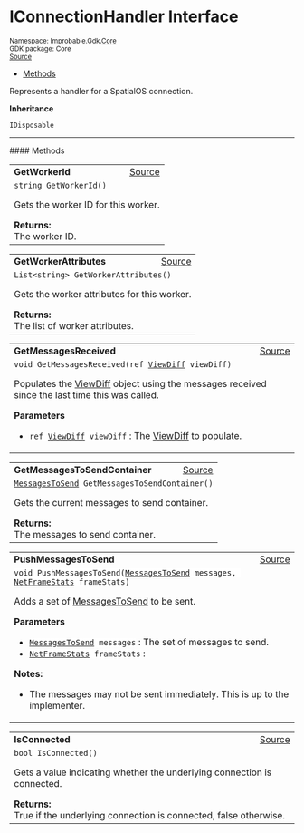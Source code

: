 
# IConnectionHandler Interface
<sup>
Namespace: Improbable.Gdk.<a href="{{.Site.BaseURL}}/api/core-index">Core</a><br/>
GDK package: Core<br/>
<a href="https://www.github.com/spatialos/gdk-for-unity/blob/88a422dc255ef1d47ee9385f226ca439f31c000b/workers/unity/Packages/io.improbable.gdk.core/Worker/ConnectionHandlers/IConnectionHandler.cs/#L11">Source</a>
<style>
a code {
                    padding: 0em 0.25em!important;
}
code {
                    background-color: #ffffff!important;
}
</style>
</sup>
<nav id="pageToc" class="page-toc"><ul><li><a href="#methods">Methods</a>
</ul></nav>

</p>



<p>Represents a handler for a SpatialOS connection. </p>



</p>

<b>Inheritance</b>

<code>IDisposable</code>











</p>
<hr style="width:100%; border-top-color:#d8d8d8" />
#### Methods


</p>




<table width="100%">
    <tr>
        <td style="border-right:none"><a id="getworkerid"></a><b>GetWorkerId</b></td>
        <td style="border-left:none; text-align:right"><a href="https://www.github.com/spatialos/gdk-for-unity/blob/88a422dc255ef1d47ee9385f226ca439f31c000b/workers/unity/Packages/io.improbable.gdk.core/Worker/ConnectionHandlers/IConnectionHandler.cs/#L17">Source</a></td>
    </tr>
    <tr>
        <td colspan="2">
<code>string GetWorkerId()</code></p>
Gets the worker ID for this worker.
</p><b>Returns:</b></br>The worker ID.




</td>
    </tr>
</table>


<table width="100%">
    <tr>
        <td style="border-right:none"><a id="getworkerattributes"></a><b>GetWorkerAttributes</b></td>
        <td style="border-left:none; text-align:right"><a href="https://www.github.com/spatialos/gdk-for-unity/blob/88a422dc255ef1d47ee9385f226ca439f31c000b/workers/unity/Packages/io.improbable.gdk.core/Worker/ConnectionHandlers/IConnectionHandler.cs/#L23">Source</a></td>
    </tr>
    <tr>
        <td colspan="2">
<code>List&lt;string&gt; GetWorkerAttributes()</code></p>
Gets the worker attributes for this worker.
</p><b>Returns:</b></br>The list of worker attributes.




</td>
    </tr>
</table>


<table width="100%">
    <tr>
        <td style="border-right:none"><a id="getmessagesreceived-ref-viewdiff"></a><b>GetMessagesReceived</b></td>
        <td style="border-left:none; text-align:right"><a href="https://www.github.com/spatialos/gdk-for-unity/blob/88a422dc255ef1d47ee9385f226ca439f31c000b/workers/unity/Packages/io.improbable.gdk.core/Worker/ConnectionHandlers/IConnectionHandler.cs/#L30">Source</a></td>
    </tr>
    <tr>
        <td colspan="2">
<code>void GetMessagesReceived(ref <a href="{{.Site.BaseURL}}/api/core/view-diff">ViewDiff</a> viewDiff)</code></p>
Populates the <a href="{{.Site.BaseURL}}/api/core/view-diff">ViewDiff</a> object using the messages received since the last time this was called.


</p>

<b>Parameters</b>

<ul>
<li><code>ref <a href="{{.Site.BaseURL}}/api/core/view-diff">ViewDiff</a> viewDiff</code> : The <a href="{{.Site.BaseURL}}/api/core/view-diff">ViewDiff</a> to populate.</li>
</ul>





</td>
    </tr>
</table>


<table width="100%">
    <tr>
        <td style="border-right:none"><a id="getmessagestosendcontainer"></a><b>GetMessagesToSendContainer</b></td>
        <td style="border-left:none; text-align:right"><a href="https://www.github.com/spatialos/gdk-for-unity/blob/88a422dc255ef1d47ee9385f226ca439f31c000b/workers/unity/Packages/io.improbable.gdk.core/Worker/ConnectionHandlers/IConnectionHandler.cs/#L36">Source</a></td>
    </tr>
    <tr>
        <td colspan="2">
<code><a href="{{.Site.BaseURL}}/api/core/messages-to-send">MessagesToSend</a> GetMessagesToSendContainer()</code></p>
Gets the current messages to send container.
</p><b>Returns:</b></br>The messages to send container.




</td>
    </tr>
</table>


<table width="100%">
    <tr>
        <td style="border-right:none"><a id="pushmessagestosend-messagestosend-netframestats"></a><b>PushMessagesToSend</b></td>
        <td style="border-left:none; text-align:right"><a href="https://www.github.com/spatialos/gdk-for-unity/blob/88a422dc255ef1d47ee9385f226ca439f31c000b/workers/unity/Packages/io.improbable.gdk.core/Worker/ConnectionHandlers/IConnectionHandler.cs/#L45">Source</a></td>
    </tr>
    <tr>
        <td colspan="2">
<code>void PushMessagesToSend(<a href="{{.Site.BaseURL}}/api/core/messages-to-send">MessagesToSend</a> messages, <a href="{{.Site.BaseURL}}/api/core/network-stats/net-frame-stats">NetFrameStats</a> frameStats)</code></p>
Adds a set of <a href="{{.Site.BaseURL}}/api/core/messages-to-send">MessagesToSend</a> to be sent.


</p>

<b>Parameters</b>

<ul>
<li><code><a href="{{.Site.BaseURL}}/api/core/messages-to-send">MessagesToSend</a> messages</code> : The set of messages to send.</li>
<li><code><a href="{{.Site.BaseURL}}/api/core/network-stats/net-frame-stats">NetFrameStats</a> frameStats</code> : </li>
</ul>



</p>

<b>Notes:</b>

<ul>
<li>The messages may not be sent immediately. This is up to the implementer. </li>
</ul>




</td>
    </tr>
</table>


<table width="100%">
    <tr>
        <td style="border-right:none"><a id="isconnected"></a><b>IsConnected</b></td>
        <td style="border-left:none; text-align:right"><a href="https://www.github.com/spatialos/gdk-for-unity/blob/88a422dc255ef1d47ee9385f226ca439f31c000b/workers/unity/Packages/io.improbable.gdk.core/Worker/ConnectionHandlers/IConnectionHandler.cs/#L51">Source</a></td>
    </tr>
    <tr>
        <td colspan="2">
<code>bool IsConnected()</code></p>
Gets a value indicating whether the underlying connection is connected.
</p><b>Returns:</b></br>True if the underlying connection is connected, false otherwise.




</td>
    </tr>
</table>





